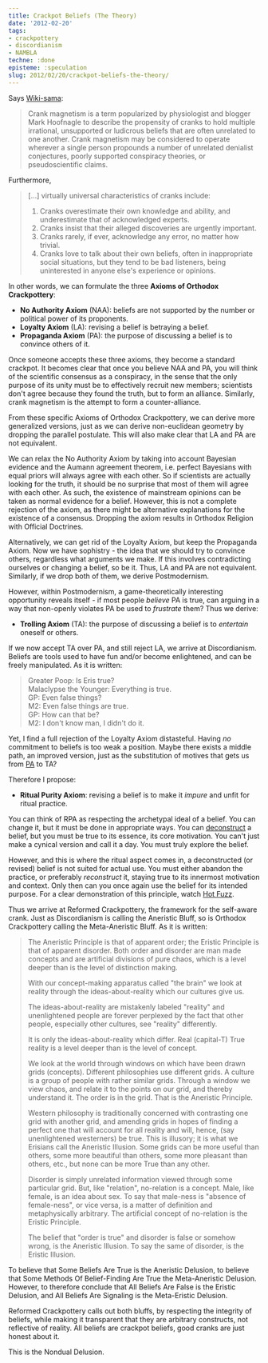 ```yaml
---
title: Crackpot Beliefs (The Theory)
date: '2012-02-20'
tags:
- crackpottery
- discordianism
- NAMBLA
techne: :done
episteme: :speculation
slug: 2012/02/20/crackpot-beliefs-the-theory/
---
```


Says [Wiki-sama](http://en.wikipedia.org/wiki/Crank_%28person%29):

> Crank magnetism is a term popularized by physiologist and blogger Mark Hoofnagle to describe the propensity of cranks to hold multiple irrational, unsupported or ludicrous beliefs that are often unrelated to one another. Crank magnetism may be considered to operate wherever a single person propounds a number of unrelated denialist conjectures, poorly supported conspiracy theories, or pseudoscientific claims.

Furthermore, 

> [...] virtually universal characteristics of cranks include:
> 
> 1. Cranks overestimate their own knowledge and ability, and underestimate that of acknowledged experts.
> 2. Cranks insist that their alleged discoveries are urgently important.
> 3. Cranks rarely, if ever, acknowledge any error, no matter how trivial.
> 4. Cranks love to talk about their own beliefs, often in inappropriate social situations, but they tend to be bad listeners, being uninterested in anyone else's experience or opinions.

In other words, we can formulate the three **Axioms of Orthodox Crackpottery**:

- **No Authority Axiom** (NAA): beliefs are not supported by the number or political power of its proponents.
- **Loyalty Axiom** (LA): revising a belief is betraying a belief.
- **Propaganda Axiom** (PA): the purpose of discussing a belief is to convince others of it.

Once someone accepts these three axioms, they become a standard crackpot. It becomes clear that once you believe NAA and PA, you will think of the scientific consensus as a conspiracy, in the sense that the only purpose of its unity must be to effectively recruit new members; scientists don't agree because they found the truth, but to form an alliance. Similarly, crank magnetism is the attempt to form a counter-alliance.

From these specific Axioms of Orthodox Crackpottery, we can derive more generalized versions, just as we can derive non-euclidean geometry by dropping the parallel postulate. This will also make clear that LA and PA are not equivalent.

We can relax the No Authority Axiom by taking into account Bayesian evidence and the Aumann agreement theorem, i.e. perfect Bayesians with equal priors will always agree with each other. So if scientists are actually looking for the truth, it should be no surprise that most of them will agree with each other. As such, the existence of mainstream opinions can be taken as normal evidence for a belief. However, this is not a complete rejection of the axiom, as there might be alternative explanations for the existence of a consensus. Dropping the axiom results in Orthodox Religion with Official Doctrines.

Alternatively, we can get rid of the Loyalty Axiom, but keep the Propaganda Axiom. Now we have sophistry - the idea that we should try to convince others, regardless what arguments we make. If this involves contradicting ourselves or changing a belief, so be it. Thus, LA and PA are not equivalent. Similarly, if we drop both of them, we derive Postmodernism.

However, within Postmodernism, a game-theoretically interesting opportunity reveals itself - if most people *believe* PA is true, can arguing in a way that non-openly violates PA be used to *frustrate* them? Thus we derive:

- **Trolling Axiom** (TA): the purpose of discussing a belief is to *entertain* oneself or others.

If we now accept TA over PA, and still reject LA, we arrive at Discordianism. Beliefs are tools used to have fun and/or become enlightened, and can be freely manipulated. As it is written:

> Greater Poop: Is Eris true?  
> Malaclypse the Younger: Everything is true.  
> GP: Even false things?  
> M2: Even false things are true.  
> GP: How can that be?  
> M2: I don't know man, I didn't do it.  

Yet, I find a full rejection of the Loyalty Axiom distasteful. Having *no* commitment to beliefs is too weak a position. Maybe there exists a middle path, an improved version, just as the substitution of motives that gets us from [PA](http://en.wikipedia.org/wiki/Laws_of_Form) to TA?

Therefore I propose:

- **Ritual Purity Axiom**: revising a belief is to make it *impure* and unfit for ritual practice.

You can think of RPA as respecting the archetypal ideal of a belief. You can change it, but it must be done in appropriate ways. You can [deconstruct](http://tvtropes.org/pmwiki/pmwiki.php/Main/Deconstruction) a belief, but you must be true to its essence, its core motivation. You can't just make a cynical version and call it a day. You must truly explore the belief.

However, and this is where the ritual aspect comes in, a deconstructed (or revised) belief is not suited for actual use. You must either abandon the practice, or preferably *reconstruct* it, staying true to its innermost motivation and context. Only then can you once again use the belief for its intended purpose. For a clear demonstration of this principle, watch [Hot Fuzz](http://en.wikipedia.org/wiki/Hot_Fuzz).

Thus we arrive at Reformed Crackpottery, the framework for the self-aware crank. Just as Discordianism is calling the Aneristic Bluff, so is Orthodox Crackpottery calling the Meta-Aneristic Bluff. As it is written:

> The Aneristic Principle is that of apparent order; the Eristic Principle is that of apparent disorder. Both order and disorder are man made concepts and are artificial divisions of pure chaos, which is a level deeper than is the level of distinction making.
> 
> With our concept-making apparatus called "the brain" we look at reality through the ideas-about-reality which our cultures give us.
> 
> The ideas-about-reality are mistakenly labeled "reality" and unenlightened people are forever perplexed by the fact that other people, especially other cultures, see "reality" differently.
>
> It is only the ideas-about-reality which differ. Real (capital-T) True reality is a level deeper than is the level of concept.
> 
> We look at the world through windows on which have been drawn grids (concepts). Different philosophies use different grids. A culture is a group of people with rather similar grids. Through a window we view chaos, and relate it to the points on our grid, and thereby understand it. The order is in the grid. That is the Aneristic Principle.
> 
> Western philosophy is traditionally concerned with contrasting one grid with another grid, and amending grids in hopes of finding a perfect one that will account for all reality and will, hence, (say unenlightened westerners) be true. This is illusory; it is what we Erisians call the Aneristic Illusion. Some grids can be more useful than others, some more beautiful than others, some more pleasant than others, etc., but none can be more True than any other.
> 
> Disorder is simply unrelated information viewed through some particular grid. But, like "relation", no-relation is a concept. Male, like female, is an idea about sex. To say that male-ness is "absence of female-ness", or vice versa, is a matter of definition and metaphysically arbitrary. The artificial concept of no-relation is the Eristic Principle.
> 
> The belief that "order is true" and disorder is false or somehow wrong, is the Aneristic Illusion. To say the same of disorder, is the Eristic Illusion.

To believe that Some Beliefs Are True is the Aneristic Delusion, to believe that Some Methods Of Belief-Finding Are True the Meta-Aneristic Delusion. However, to therefore conclude that All Beliefs Are False is the Eristic Delusion, and All Beliefs Are Signaling is the Meta-Eristic Delusion.

Reformed Crackpottery calls out both bluffs, by respecting the integrity of beliefs, while making it transparent that they are arbitrary constructs, not reflective of reality. All beliefs are crackpot beliefs, good cranks are just honest about it.

This is the Nondual Delusion.